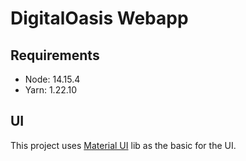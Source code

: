 # DigitalOasis Webapp

## Requirements

- Node: 14.15.4
- Yarn: 1.22.10

## UI

This project uses [Material UI](https://material-ui.com/) lib as the basic for the UI.

